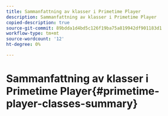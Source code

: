 ```yaml
---
title: Sammanfattning av klasser i Primetime Player
description: Sammanfattning av klasser i Primetime Player
copied-description: true
source-git-commit: 89bdda1d4bd5c126f19ba75a819942df901183d1
workflow-type: tm+mt
source-wordcount: '12'
ht-degree: 0%

---
```



# Sammanfattning av klasser i Primetime Player{#primetime-player-classes-summary}
